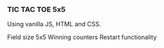 ### TIC TAC TOE 5x5

Using vanilla JS, HTML and CSS. 

Field size 5x5
Winning counters
Restart functionality

